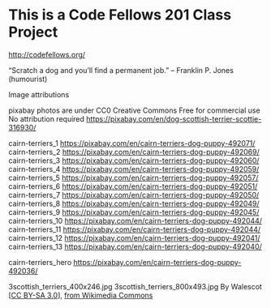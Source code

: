 
# This is a Code Fellows 201 Class Project
http://codefellows.org/

“Scratch a dog and you’ll find a permanent job.” – Franklin P. Jones (humourist)



Image attributions 

pixabay photos are under 
CC0 Creative Commons
Free for commercial use 
No attribution required
https://pixabay.com/en/dog-scottish-terrier-scottie-316930/


cairn-terriers_1
https://pixabay.com/en/cairn-terriers-dog-puppy-492071/
cairn-terriers_2
https://pixabay.com/en/cairn-terriers-dog-puppy-492069/
cairn-terriers_3
https://pixabay.com/en/cairn-terriers-dog-puppy-492060/
cairn-terriers_4
https://pixabay.com/en/cairn-terriers-dog-puppy-492059/
cairn-terriers_5
https://pixabay.com/en/cairn-terriers-dog-puppy-492057/
cairn-terriers_6
https://pixabay.com/en/cairn-terriers-dog-puppy-492051/
cairn-terriers_7
https://pixabay.com/en/cairn-terriers-dog-puppy-492050/
cairn-terriers_8
https://pixabay.com/en/cairn-terriers-dog-puppy-492049/
cairn-terriers_9
https://pixabay.com/en/cairn-terriers-dog-puppy-492045/
cairn-terriers_10
https://pixabay.com/en/cairn-terriers-dog-puppy-492044/
cairn-terriers_11
https://pixabay.com/en/cairn-terriers-dog-puppy-492044/
cairn-terriers_12
https://pixabay.com/en/cairn-terriers-dog-puppy-492041/
cairn-terriers_13
https://pixabay.com/en/cairn-terriers-dog-puppy-492040/

cairn-terriers_hero
https://pixabay.com/en/cairn-terriers-dog-puppy-492036/

3scottish_terriers_400x246.jpg
3scottish_terriers_800x493.jpg
By Walescot [<a href="https://creativecommons.org/licenses/by-sa/3.0">CC BY-SA 3.0</a>], <a href="https://commons.wikimedia.org/wiki/File:3scottish_terriers.jpg">from Wikimedia Commons</a>
